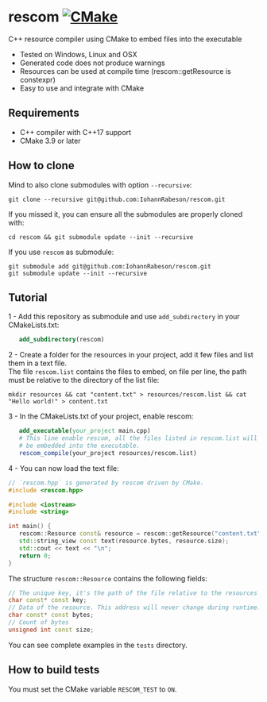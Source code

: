 # rescom [![CMake](https://github.com/IohannRabeson/rescom/actions/workflows/cmake.yml/badge.svg)](https://github.com/IohannRabeson/rescom/actions/workflows/cmake.yml)

C++ resource compiler using CMake to embed files into the executable

 - Tested on Windows, Linux and OSX
 - Generated code does not produce warnings
 - Resources can be used at compile time (rescom::getResource is constexpr)
 - Easy to use and integrate with CMake

## Requirements
 - C++ compiler with C++17 support
 - CMake 3.9 or later

## How to clone
Mind to also clone submodules with option `--recursive`:
```shell
git clone --recursive git@github.com:IohannRabeson/rescom.git
```
If you missed it, you can ensure all the submodules are properly cloned with:
```shell
cd rescom && git submodule update --init --recursive
```
If you use `rescom` as submodule:
```shell
git submodule add git@github.com:IohannRabeson/rescom.git
git submodule update --init --recursive
```

## Tutorial

 1 - Add this repository as submodule and use `add_subdirectory` in your CMakeLists.txt:
 ```cmake
    add_subdirectory(rescom)
```
 2 - Create a folder for the resources in your project, add it few files and list them in a text file.  
The file `rescom.list` contains the files to embed, on file per line, the path must be relative to
the directory of the list file:  
 ```shell
mkdir resources && cat "content.txt" > resources/rescom.list && cat "Hello world!" > content.txt
```
 3 - In the CMakeLists.txt of your project, enable rescom:
 ```cmake
    add_executable(your_project main.cpp)
    # This line enable rescom, all the files listed in rescom.list will
    # be embedded into the executable.
    rescom_compile(your_project resources/rescom.list)
```
 4 - You can now load the text file:
 ```c++
// `rescom.hpp` is generated by rescom driven by CMake.
#include <rescom.hpp>  

#include <iostream>
#include <string>

int main() {
    rescom::Resource const& resource = rescom::getResource("content.txt");
    std::string_view const text(resource.bytes, resource.size);
    std::cout << text << "\n";
    return 0;
}
 ```

The structure `rescom::Resource` contains the following fields: 
```c++
// The unique key, it's the path of the file relative to the resources file list
char const* const key;
// Data of the resource. This address will never change during runtime.
char const* const bytes;
// Count of bytes
unsigned int const size;
```

You can see complete examples in the `tests` directory.

## How to build tests
You must set the CMake variable `RESCOM_TEST` to `ON`.


